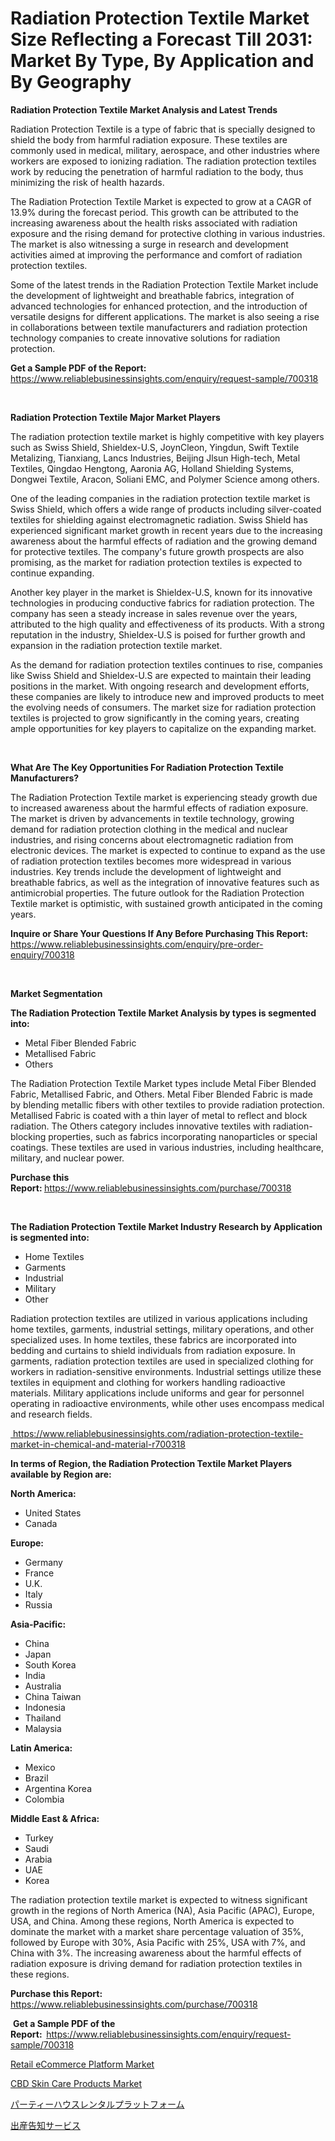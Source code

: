 <p><h1>Radiation Protection Textile Market Size Reflecting a Forecast Till 2031: Market By Type, By Application and By Geography</h1></p><p><strong>Radiation Protection Textile Market Analysis and Latest Trends</strong></p>
<p><p>Radiation Protection Textile is a type of fabric that is specially designed to shield the body from harmful radiation exposure. These textiles are commonly used in medical, military, aerospace, and other industries where workers are exposed to ionizing radiation. The radiation protection textiles work by reducing the penetration of harmful radiation to the body, thus minimizing the risk of health hazards.</p><p>The Radiation Protection Textile Market is expected to grow at a CAGR of 13.9% during the forecast period. This growth can be attributed to the increasing awareness about the health risks associated with radiation exposure and the rising demand for protective clothing in various industries. The market is also witnessing a surge in research and development activities aimed at improving the performance and comfort of radiation protection textiles.</p><p>Some of the latest trends in the Radiation Protection Textile Market include the development of lightweight and breathable fabrics, integration of advanced technologies for enhanced protection, and the introduction of versatile designs for different applications. The market is also seeing a rise in collaborations between textile manufacturers and radiation protection technology companies to create innovative solutions for radiation protection.</p></p>
<p><strong>Get a Sample PDF of the Report:&nbsp;</strong> <a href="https://www.reliablebusinessinsights.com/enquiry/request-sample/700318">https://www.reliablebusinessinsights.com/enquiry/request-sample/700318</a></p>
<p>&nbsp;</p>
<p><strong>Radiation Protection Textile Major Market Players</strong></p>
<p><p>The radiation protection textile market is highly competitive with key players such as Swiss Shield, Shieldex-U.S, JoynCleon, Yingdun, Swift Textile Metalizing, Tianxiang, Lancs Industries, Beijing Jlsun High-tech, Metal Textiles, Qingdao Hengtong, Aaronia AG, Holland Shielding Systems, Dongwei Textile, Aracon, Soliani EMC, and Polymer Science among others.</p><p>One of the leading companies in the radiation protection textile market is Swiss Shield, which offers a wide range of products including silver-coated textiles for shielding against electromagnetic radiation. Swiss Shield has experienced significant market growth in recent years due to the increasing awareness about the harmful effects of radiation and the growing demand for protective textiles. The company's future growth prospects are also promising, as the market for radiation protection textiles is expected to continue expanding.</p><p>Another key player in the market is Shieldex-U.S, known for its innovative technologies in producing conductive fabrics for radiation protection. The company has seen a steady increase in sales revenue over the years, attributed to the high quality and effectiveness of its products. With a strong reputation in the industry, Shieldex-U.S is poised for further growth and expansion in the radiation protection textile market.</p><p>As the demand for radiation protection textiles continues to rise, companies like Swiss Shield and Shieldex-U.S are expected to maintain their leading positions in the market. With ongoing research and development efforts, these companies are likely to introduce new and improved products to meet the evolving needs of consumers. The market size for radiation protection textiles is projected to grow significantly in the coming years, creating ample opportunities for key players to capitalize on the expanding market.</p></p>
<p>&nbsp;</p>
<p><strong>What Are The Key Opportunities For Radiation Protection Textile Manufacturers?</strong></p>
<p><p>The Radiation Protection Textile market is experiencing steady growth due to increased awareness about the harmful effects of radiation exposure. The market is driven by advancements in textile technology, growing demand for radiation protection clothing in the medical and nuclear industries, and rising concerns about electromagnetic radiation from electronic devices. The market is expected to continue to expand as the use of radiation protection textiles becomes more widespread in various industries. Key trends include the development of lightweight and breathable fabrics, as well as the integration of innovative features such as antimicrobial properties. The future outlook for the Radiation Protection Textile market is optimistic, with sustained growth anticipated in the coming years.</p></p>
<p><strong>Inquire or Share Your Questions If Any Before Purchasing This Report:</strong> <a href="https://www.reliablebusinessinsights.com/enquiry/pre-order-enquiry/700318">https://www.reliablebusinessinsights.com/enquiry/pre-order-enquiry/700318</a></p>
<p>&nbsp;</p>
<p><strong>Market Segmentation</strong></p>
<p><strong>The Radiation Protection Textile Market Analysis by types is segmented into:</strong></p>
<p><ul><li>Metal Fiber Blended Fabric</li><li>Metallised Fabric</li><li>Others</li></ul></p>
<p><p>The Radiation Protection Textile Market types include Metal Fiber Blended Fabric, Metallised Fabric, and Others. Metal Fiber Blended Fabric is made by blending metallic fibers with other textiles to provide radiation protection. Metallised Fabric is coated with a thin layer of metal to reflect and block radiation. The Others category includes innovative textiles with radiation-blocking properties, such as fabrics incorporating nanoparticles or special coatings. These textiles are used in various industries, including healthcare, military, and nuclear power.</p></p>
<p><strong>Purchase this Report:&nbsp;</strong><a href="https://www.reliablebusinessinsights.com/purchase/700318">https://www.reliablebusinessinsights.com/purchase/700318</a></p>
<p>&nbsp;</p>
<p><strong>The Radiation Protection Textile Market Industry Research by Application is segmented into:</strong></p>
<p><ul><li>Home Textiles</li><li>Garments</li><li>Industrial</li><li>Military</li><li>Other</li></ul></p>
<p><p>Radiation protection textiles are utilized in various applications including home textiles, garments, industrial settings, military operations, and other specialized uses. In home textiles, these fabrics are incorporated into bedding and curtains to shield individuals from radiation exposure. In garments, radiation protection textiles are used in specialized clothing for workers in radiation-sensitive environments. Industrial settings utilize these textiles in equipment and clothing for workers handling radioactive materials. Military applications include uniforms and gear for personnel operating in radioactive environments, while other uses encompass medical and research fields.</p></p>
<p><a href="https://www.reliablebusinessinsights.com/radiation-protection-textile-market-in-chemical-and-material-r700318">&nbsp;https://www.reliablebusinessinsights.com/radiation-protection-textile-market-in-chemical-and-material-r700318</a></p>
<p><strong>In terms of Region, the Radiation Protection Textile Market Players available by Region are:</strong></p>
<p>
    <p> <strong> North America: </strong>
        <ul>
            <li>United States</li>
            <li>Canada</li>
        </ul>
        </p> 
    <p> <strong> Europe: </strong>
        <ul>
            <li>Germany</li>
            <li>France</li>
            <li>U.K.</li>
            <li>Italy</li>
            <li>Russia</li>
        </ul>
        </p> 
    <p> <strong> Asia-Pacific: </strong>
        <ul>
            <li>China</li>
            <li>Japan</li>
            <li>South Korea</li>
            <li>India</li>
            <li>Australia</li>
            <li>China Taiwan</li>
            <li>Indonesia</li>
            <li>Thailand</li>
            <li>Malaysia</li>
        </ul>
        </p> 
    <p> <strong> Latin America: </strong>
        <ul>
            <li>Mexico</li>
            <li>Brazil</li>
            <li>Argentina Korea</li>
            <li>Colombia</li>
        </ul>
        </p> 
    <p> <strong> Middle East & Africa: </strong>
        <ul>
            <li>Turkey</li>
            <li>Saudi</li>
            <li>Arabia</li>
            <li>UAE</li>
            <li>Korea</li>
        </ul>
    </p>
    </p>
<p><p>The radiation protection textile market is expected to witness significant growth in the regions of North America (NA), Asia Pacific (APAC), Europe, USA, and China. Among these regions, North America is expected to dominate the market with a market share percentage valuation of 35%, followed by Europe with 30%, Asia Pacific with 25%, USA with 7%, and China with 3%. The increasing awareness about the harmful effects of radiation exposure is driving demand for radiation protection textiles in these regions.</p></p>
<p><strong>Purchase this Report: </strong><a href="https://www.reliablebusinessinsights.com/purchase/700318">https://www.reliablebusinessinsights.com/purchase/700318</a></p>
<p>&nbsp;<strong>Get a Sample PDF of the Report:&nbsp;&nbsp;</strong><a href="https://www.reliablebusinessinsights.com/enquiry/request-sample/700318">https://www.reliablebusinessinsights.com/enquiry/request-sample/700318</a></p>
<p><strong></strong></p>
<p><p><a href="https://github.com/Hunterico88/Market-Research-Report-List-1/blob/main/retail-ecommerce-platform-market.md">Retail eCommerce Platform Market</a></p><p><a href="https://github.com/nhteumcc68/Market-Research-Report-List-1/blob/main/cbd-skin-care-products-market.md">CBD Skin Care Products Market</a></p><p><a href="https://github.com/NikitaBruen/Market-Research-Report-List-1/blob/main/2639052176736.md">パーティーハウスレンタルプラットフォーム</a></p><p><a href="https://github.com/mm14022023/Market-Research-Report-List-2/blob/main/4006143176735.md">出産告知サービス</a></p></p>